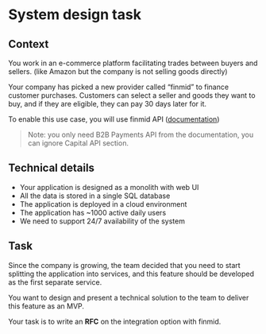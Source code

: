 # System design task

## Context
You work in an e-commerce platform facilitating trades between buyers and sellers. (like Amazon but the company is not selling goods directly)

Your company has picked a new provider called “finmid” to finance customer purchases. Customers can select a seller and goods they want to buy, and if they are eligible, they can pay 30 days later for it.

To enable this use case, you will use finmid API ([documentation](https://docs.finmid.com/docs/b2b-payments-core-concepts))

> Note: you only need B2B Payments API from the documentation, you can ignore Capital API section.

## Technical details
- Your application is designed as a monolith with web UI
- All the data is stored in a single SQL database
- The application is deployed in a cloud environment
- The application has ~1000 active daily users
- We need to support 24/7 availability of the system

## Task
Since the company is growing, the team decided that you need to start splitting the application into services, and this feature should be developed as the first separate service.

You want to design and present a technical solution to the team to deliver this feature as an MVP.

Your task is to write an **RFC** on the integration option with finmid.
